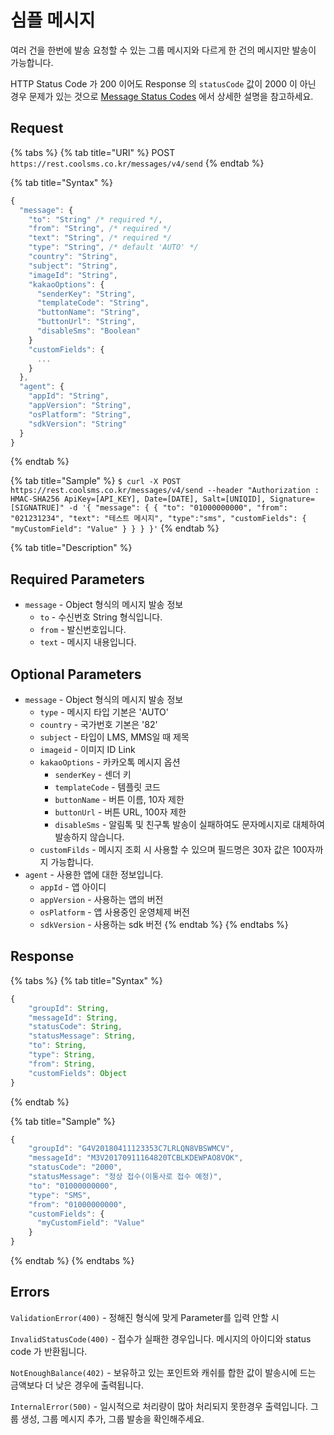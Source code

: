 # 심플 메시지

여러 건을 한번에 발송 요청할 수 있는 그룹 메시지와 다르게 한 건의 메시지만 발송이 가능합니다.

HTTP Status Code 가 200 이어도 Response 의 `statusCode` 값이 2000 이 아닌 경우 문제가 있는 것으로 [Message Status Codes](../undefined-3.md) 에서 상세한 설명을 참고하세요.

## Request

{% tabs %}
{% tab title="URI" %}
POST `https://rest.coolsms.co.kr/messages/v4/send`
{% endtab %}

{% tab title="Syntax" %}
```javascript
{
  "message": {
    "to": "String" /* required */,
    "from": "String", /* required */
    "text": "String", /* required */
    "type": "String", /* default 'AUTO' */
    "country": "String",
    "subject": "String",
    "imageId": "String",
    "kakaoOptions": {
      "senderKey": "String",
      "templateCode": "String",
      "buttonName": "String",
      "buttonUrl": "String",
      "disableSms": "Boolean"
    }
    "customFields": {
      ...
    }
  },
  "agent": {
    "appId": "String",
    "appVersion": "String",
    "osPlatform": "String",
    "sdkVersion": "String"
  }
}
```
{% endtab %}

{% tab title="Sample" %}
`$ curl -X POST https://rest.coolsms.co.kr/messages/v4/send --header "Authorization : HMAC-SHA256 ApiKey=[API_KEY], Date=[DATE], Salt=[UNIQID], Signature=[SIGNATRUE]" -d '{ "message": { { "to": "01000000000", "from": "021231234", "text": "테스트 메시지", "type":"sms", "customFields": { "myCustomField": "Value" } } } }'`
{% endtab %}

{% tab title="Description" %}
## Required Parameters

* `message` - Object 형식의 메시지 발송 정보
  * `to` - 수신번호 String 형식입니다.
  * `from` - 발신번호입니다.
  * `text` - 메시지 내용입니다.

## Optional Parameters

* `message` - Object 형식의 메시지 발송 정보
  * `type` - 메시지 타입 기본은 'AUTO'
  * `country` - 국가번호 기본은 '82'
  * `subject` - 타입이 LMS, MMS일 때 제목
  * `imageid` - 이미지 ID Link
  * `kakaoOptions` - 카카오톡 메시지 옵션
    * `senderKey` - 센더 키
    * `templateCode` - 템플릿 코드
    * `buttonName` - 버튼 이름, 10자 제한
    * `buttonUrl` - 버튼 URL, 100자 제한
    * `disableSms` - 알림톡 및 친구톡 발송이 실패하여도 문자메시지로 대체하여 발송하지 않습니다.
  * `customFilds` - 메시지 조회 시 사용할 수 있으며 필드명은 30자 값은 100자까지 가능합니다.
* `agent` - 사용한 앱에 대한 정보입니다.
  * `appId` - 앱 아이디
  * `appVersion` - 사용하는 앱의 버전
  * `osPlatform` - 앱 사용중인 운영체제 버전
  * `sdkVersion` - 사용하는 sdk 버전
{% endtab %}
{% endtabs %}

## Response

{% tabs %}
{% tab title="Syntax" %}
```javascript
{
    "groupId": String,
    "messageId": String,
    "statusCode": String,
    "statusMessage": String,
    "to": String,
    "type": String,
    "from": String,
    "customFields": Object
}
```
{% endtab %}

{% tab title="Sample" %}
```javascript
{
    "groupId": "G4V20180411123353C7LRLQN8VBSWMCV",
    "messageId": "M3V20170911164820TCBLKDEWPAO8VOK",
    "statusCode": "2000",            
    "statusMessage": "정상 접수(이통사로 접수 예정)",
    "to": "01000000000",
    "type": "SMS",
    "from": "01000000000",
    "customFields": {
      "myCustomField": "Value"
    }
}
```
{% endtab %}
{% endtabs %}

## Errors

`ValidationError(400)` - 정해진 형식에 맞게 Parameter를 입력 안할 시

`InvalidStatusCode(400)` - 접수가 실패한 경우입니다. 메시지의 아이디와 status code 가 반환됩니다.

`NotEnoughBalance(402)` - 보유하고 있는 포인트와 캐쉬를 합한 값이 발송시에 드는 금액보다 더 낮은 경우에 출력됩니다.

`InternalError(500)` - 일시적으로 처리량이 많아 처리되지 못한경우 출력입니다. 그룹 생성, 그룹 메시지 추가, 그룹 발송을 확인해주세요.

